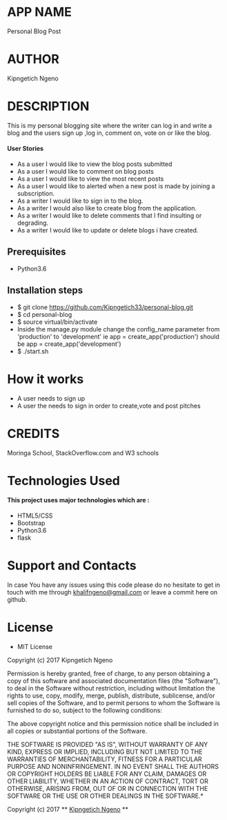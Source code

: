 # APP NAME

Personal Blog Post

# AUTHOR

Kipngetich Ngeno

# DESCRIPTION

This is my personal blogging site where the writer can log in and write a  blog and the users sign up ,log in, comment on, vote on or like the blog.

#### User Stories


* As a user I would like to view the blog posts submitted
* As a user I would like to comment on blog posts
* As a user I would like to view the most recent posts
* As a user I would like to alerted when a new post is made by joining a subscription.
* As a writer I would like to sign in to the blog.
* As a writer I would also like to create blog from the application.
* As a writer I would like to delete comments that I find insulting or degrading.
* As a writer I would like to update or delete blogs i have created. 

## Prerequisites
* Python3.6

## Installation steps 
* $ git clone https://github.com/Kipngetich33/personal-blog.git
* $ cd personal-blog
* $ source virtual/bin/activate
* Inside the manage.py module change the config_name parameter from 'production' to 'development' ie app = create_app('production') should be app = create_app('development')
* $ ./start.sh

# How it works

* A user needs to sign up
* A user the needs to sign in order to create,vote and post pitches 

# CREDITS

Moringa School, StackOverflow.com and W3 schools

# Technologies Used

#### This project uses major technologies which are :
* HTML5/CSS 
* Bootstrap 
* Python3.6
* flask


# Support and Contacts

In case You have any issues using this code please do no hesitate to get in touch with me through khalifngeno@gmail.com or leave a commit here on github.

# License

* MIT License

Copyright (c) 2017 Kipngetich Ngeno



Permission is hereby granted, free of charge, to any person obtaining a copy
of this software and associated documentation files (the "Software"), to deal
in the Software without restriction, including without limitation the rights
to use, copy, modify, merge, publish, distribute, sublicense, and/or sell
copies of the Software, and to permit persons to whom the Software is
furnished to do so, subject to the following conditions:

The above copyright notice and this permission notice shall be included in all
copies or substantial portions of the Software.

THE SOFTWARE IS PROVIDED "AS IS", WITHOUT WARRANTY OF ANY KIND, EXPRESS OR
IMPLIED, INCLUDING BUT NOT LIMITED TO THE WARRANTIES OF MERCHANTABILITY,
FITNESS FOR A PARTICULAR PURPOSE AND NONINFRINGEMENT. IN NO EVENT SHALL THE
AUTHORS OR COPYRIGHT HOLDERS BE LIABLE FOR ANY CLAIM, DAMAGES OR OTHER
LIABILITY, WHETHER IN AN ACTION OF CONTRACT, TORT OR OTHERWISE, ARISING FROM,
OUT OF OR IN CONNECTION WITH THE SOFTWARE OR THE USE OR OTHER DEALINGS IN THE
SOFTWARE.*

Copyright (c) 2017 ** [Kipngetich Ngeno](https://kipngetich33.github.io/ "Github Portfolio") ** 